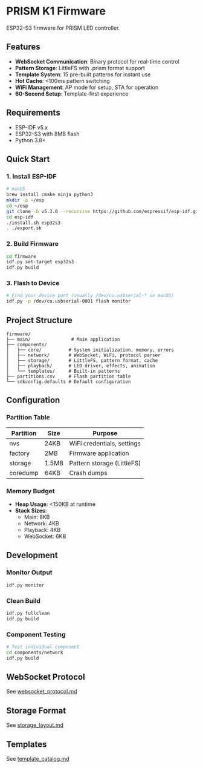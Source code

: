 # PRISM K1 Firmware

ESP32-S3 firmware for PRISM LED controller.

## Features

- **WebSocket Communication**: Binary protocol for real-time control
- **Pattern Storage**: LittleFS with .prism format support
- **Template System**: 15 pre-built patterns for instant use
- **Hot Cache**: <100ms pattern switching
- **WiFi Management**: AP mode for setup, STA for operation
- **60-Second Setup**: Template-first experience

## Requirements

- ESP-IDF v5.x
- ESP32-S3 with 8MB flash
- Python 3.8+

## Quick Start

### 1. Install ESP-IDF

```bash
# macOS
brew install cmake ninja python3
mkdir -p ~/esp
cd ~/esp
git clone -b v5.3.0 --recursive https://github.com/espressif/esp-idf.git
cd esp-idf
./install.sh esp32s3
. ./export.sh
```

### 2. Build Firmware

```bash
cd firmware
idf.py set-target esp32s3
idf.py build
```

### 3. Flash to Device

```bash
# Find your device port (usually /dev/cu.usbserial-* on macOS)
idf.py -p /dev/cu.usbserial-0001 flash monitor
```

## Project Structure

```
firmware/
├── main/               # Main application
├── components/
│   ├── core/          # System initialization, memory, errors
│   ├── network/       # WebSocket, WiFi, protocol parser
│   ├── storage/       # LittleFS, pattern format, cache
│   ├── playback/      # LED driver, effects, animation
│   └── templates/     # Built-in patterns
├── partitions.csv     # Flash partition table
└── sdkconfig.defaults # Default configuration
```

## Configuration

### Partition Table

| Partition | Size | Purpose |
|-----------|------|---------|
| nvs | 24KB | WiFi credentials, settings |
| factory | 2MB | Firmware application |
| storage | 1.5MB | Pattern storage (LittleFS) |
| coredump | 64KB | Crash dumps |

### Memory Budget

- **Heap Usage**: <150KB at runtime
- **Stack Sizes**:
  - Main: 8KB
  - Network: 4KB
  - Playback: 4KB
  - WebSocket: 6KB

## Development

### Monitor Output

```bash
idf.py monitor
```

### Clean Build

```bash
idf.py fullclean
idf.py build
```

### Component Testing

```bash
# Test individual component
cd components/network
idf.py build
```

## WebSocket Protocol

See [websocket_protocol.md](../docs/websocket_protocol.md)

## Storage Format

See [storage_layout.md](../docs/storage_layout.md)

## Templates

See [template_catalog.md](../docs/template_catalog.md)